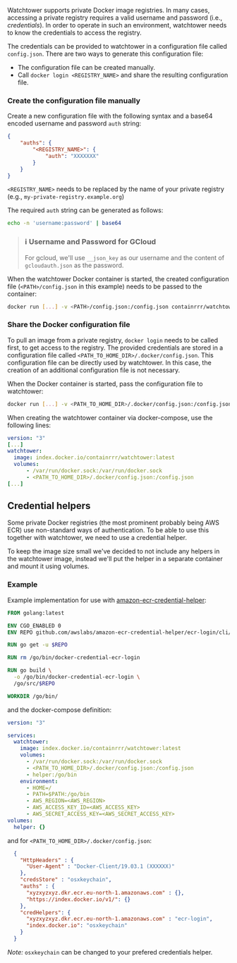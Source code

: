 Watchtower supports private Docker image registries. In many cases, accessing a private registry
requires a valid username and password (i.e., _credentials_). In order to operate in such an
environment, watchtower needs to know the credentials to access the registry. 

The credentials can be provided to watchtower in a configuration file called `config.json`.
There are two ways to generate this configuration file:

* The configuration file can be created manually.
* Call `docker login <REGISTRY_NAME>` and share the resulting configuration file.

### Create the configuration file manually
Create a new configuration file with the following syntax and a base64 encoded username and
password `auth` string:

```json
{
    "auths": {
        "<REGISTRY_NAME>": {
            "auth": "XXXXXXX"
        }
    }
}
```

`<REGISTRY_NAME>` needs to be replaced by the name of your private registry
(e.g., `my-private-registry.example.org`)

The required `auth` string can be generated as follows:
```bash
echo -n 'username:password' | base64
```

> ### ℹ️ Username and Password for GCloud
>
> For gcloud, we'll use `__json_key` as our username and the content
> of `gcloudauth.json` as the password.

When the watchtower Docker container is started, the created configuration file
(`<PATH>/config.json` in this example) needs to be passed to the container:

```bash
docker run [...] -v <PATH>/config.json:/config.json containrrr/watchtower
```

### Share the Docker configuration file
To pull an image from a private registry, `docker login` needs to be called first, to get access
to the registry. The provided credentials are stored in a configuration file called `<PATH_TO_HOME_DIR>/.docker/config.json`.
This configuration file can be directly used by watchtower. In this case, the creation of an
additional configuration file is not necessary.

When the Docker container is started, pass the configuration file to watchtower:

```bash
docker run [...] -v <PATH_TO_HOME_DIR>/.docker/config.json:/config.json containrrr/watchtower
```

When creating the watchtower container via docker-compose, use the following lines:

```yaml
version: "3"
[...]
watchtower:
  image: index.docker.io/containrrr/watchtower:latest
  volumes:
      - /var/run/docker.sock:/var/run/docker.sock
      - <PATH_TO_HOME_DIR>/.docker/config.json:/config.json
[...]
```

## Credential helpers
Some private Docker registries (the most prominent probably being AWS ECR) use non-standard ways of authentication.
To be able to use this together with watchtower, we need to use a credential helper.

To keep the image size small we've decided to not include any helpers in the watchtower image, instead we'll put the
helper in a separate container and mount it using volumes.

### Example
Example implementation for use with [amazon-ecr-credential-helper](https://github.com/awslabs/amazon-ecr-credential-helper):

```Dockerfile
FROM golang:latest

ENV CGO_ENABLED 0
ENV REPO github.com/awslabs/amazon-ecr-credential-helper/ecr-login/cli/docker-credential-ecr-login

RUN go get -u $REPO

RUN rm /go/bin/docker-credential-ecr-login

RUN go build \
  -o /go/bin/docker-credential-ecr-login \
  /go/src/$REPO

WORKDIR /go/bin/
```

and the docker-compose definition:
```yaml
version: "3"

services:
  watchtower:
    image: index.docker.io/containrrr/watchtower:latest
    volumes:
      - /var/run/docker.sock:/var/run/docker.sock
      - <PATH_TO_HOME_DIR>/.docker/config.json:/config.json
      - helper:/go/bin
    environment:
      - HOME=/
      - PATH=$PATH:/go/bin
      - AWS_REGION=<AWS_REGION>
      - AWS_ACCESS_KEY_ID=<AWS_ACCESS_KEY>
      - AWS_SECRET_ACCESS_KEY=<AWS_SECRET_ACCESS_KEY>
volumes:
  helper: {}
```

and for `<PATH_TO_HOME_DIR>/.docker/config.json`:
```json
  {
    "HttpHeaders" : {
      "User-Agent" : "Docker-Client/19.03.1 (XXXXXX)"
    },
    "credsStore" : "osxkeychain",
    "auths" : {
      "xyzxyzxyz.dkr.ecr.eu-north-1.amazonaws.com" : {},
      "https://index.docker.io/v1/": {}
    },
    "credHelpers": {
      "xyzxyzxyz.dkr.ecr.eu-north-1.amazonaws.com" : "ecr-login",
      "index.docker.io": "osxkeychain"
    }
  }
```

*Note:* `osxkeychain` can be changed to your prefered credentials helper.
